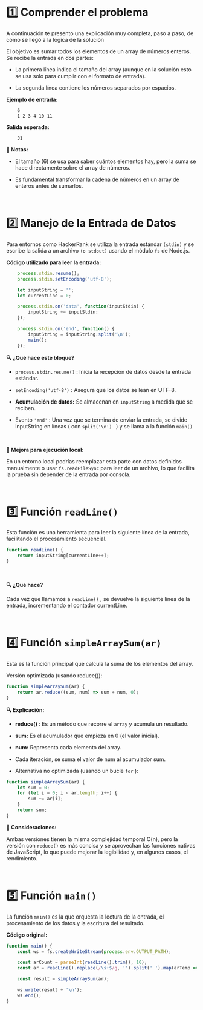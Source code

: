 # 1️⃣ Comprender el problema
A continuación te presento una explicación muy completa, paso a paso, de cómo se llegó a la lógica de la solución

El objetivo es sumar todos los elementos de un array de números enteros. Se recibe la entrada en dos partes:

* La primera línea indica el tamaño del array (aunque en la solución esto se usa solo para cumplir con el formato de entrada).

* La segunda línea contiene los números separados por espacios.

**Ejemplo de entrada:**
```plaintext
    6
    1 2 3 4 10 11
```
**Salida esperada:**
```plaintext
    31
```
**📝 Notas:**

* El tamaño (6) se usa para saber cuántos elementos hay, pero la suma se hace directamente sobre el array de números.

* Es fundamental transformar la cadena de números en un array de enteros antes de sumarlos.

<br>

# 2️⃣ Manejo de la Entrada de Datos
Para entornos como HackerRank se utiliza la entrada estándar `(stdin)` y se escribe la salida a un archivo `(o stdout)` usando el módulo `fs` de Node.js.

**Código utilizado para leer la entrada:**
```javascript
    process.stdin.resume();
    process.stdin.setEncoding('utf-8');

    let inputString = '';
    let currentLine = 0;

    process.stdin.on('data', function(inputStdin) {
        inputString += inputStdin;
    });

    process.stdin.on('end', function() {
        inputString = inputString.split('\n');
        main();
    });
```
**🔍 ¿Qué hace este bloque?**

*  `process.stdin.resume()` : Inicia la recepción de datos desde la entrada estándar.

*  `setEncoding('utf-8')` :  Asegura que los datos se lean en UTF-8.

* **Acumulación de datos:** Se almacenan en  `inputString` a medida que se reciben.

* Evento   `'end'` : Una vez que se termina de enviar la entrada, se divide inputString en líneas ( con  `split('\n') ` ) y se llama a la función  `main() `

<br>

**🚀 Mejora para ejecución local:**

En un entorno local podrías reemplazar esta parte con datos definidos manualmente o usar `fs.readFileSync` para leer de un archivo, lo que facilita la prueba sin depender de la entrada por consola.

<br>

# 3️⃣ Función `readLine()`
Esta función es una herramienta para leer la siguiente línea de la entrada, facilitando el procesamiento secuencial.

```javascript
function readLine() {
    return inputString[currentLine++];
}
```
<br>

**🔍 ¿Qué hace?**

Cada vez que llamamos a `readLine()` , se devuelve la siguiente línea de la entrada, incrementando el contador currentLine.

<br>

# 4️⃣ Función `simpleArraySum(ar)`

Esta es la función principal que calcula la suma de los elementos del array.

Versión optimizada (usando reduce()):

```javascript
function simpleArraySum(ar) {
    return ar.reduce((sum, num) => sum + num, 0);
}
```
**🔍 Explicación:**

* **reduce()** : Es un método que recorre el `array` y acumula un resultado.

* **sum:** Es el acumulador que empieza en 0 (el valor inicial).

* **num:** Representa cada elemento del array.

* Cada iteración, se suma el valor de num al acumulador sum.

* Alternativa no optimizada (usando un bucle `for` ):
```javascript
function simpleArraySum(ar) {
    let sum = 0;
    for (let i = 0; i < ar.length; i++) {
        sum += ar[i];
    }
    return sum;
}
```
**🤔 Consideraciones:**

Ambas versiones tienen la misma complejidad temporal O(n), pero la versión con `reduce()` es más concisa y se aprovechan las funciones nativas de JavaScript, lo que puede mejorar la legibilidad y, en algunos casos, el rendimiento.

<br>

# 5️⃣ Función `main()`
La función `main()` es la que orquesta la lectura de la entrada, el procesamiento de los datos y la escritura del resultado.

**Código original:**
```javascript
function main() {
    const ws = fs.createWriteStream(process.env.OUTPUT_PATH);

    const arCount = parseInt(readLine().trim(), 10);
    const ar = readLine().replace(/\s+$/g, '').split(' ').map(arTemp => parseInt(arTemp, 10));

    const result = simpleArraySum(ar);

    ws.write(result + '\n');
    ws.end();
}
```